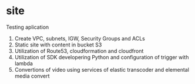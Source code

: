 # site
Testing aplication
1. Create VPC, subnets, IGW, Security Groups and ACLs
2. Static site with content in bucket S3
3. Utilization of Route53, cloudformation and cloudfront
4. Utilization of SDK developering Python and configuration of trigger with lambda
5. Convertions of video using services of elastic transcoder and elemental media convert
